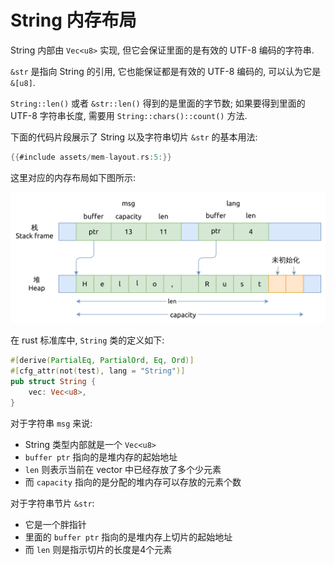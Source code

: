 # String 内存布局

String 内部由 `Vec<u8>` 实现, 但它会保证里面的是有效的 UTF-8 编码的字符串.

`&str` 是指向 String 的引用, 它也能保证都是有效的 UTF-8 编码的, 可以认为它是 `&[u8]`.

`String::len()` 或者 `&str::len()` 得到的是里面的字节数;
如果要得到里面的 UTF-8 字符串长度, 需要用 `String::chars()::count()` 方法.

下面的代码片段展示了 String 以及字符串切片 `&str` 的基本用法:

```rust
{{#include assets/mem-layout.rs:5:}}
```

这里对应的内存布局如下图所示:

![string mem layout](assets/string-mem-layout.svg)

在 rust 标准库中, `String` 类的定义如下:

```rust
#[derive(PartialEq, PartialOrd, Eq, Ord)]
#[cfg_attr(not(test), lang = "String")]
pub struct String {
    vec: Vec<u8>,
}
```

对于字符串 `msg` 来说:

- String 类型内部就是一个 `Vec<u8>`
- `buffer ptr` 指向的是堆内存的起始地址
- `len` 则表示当前在 vector 中已经存放了多个少元素
- 而 `capacity` 指向的是分配的堆内存可以存放的元素个数

对于字符串节片 `&str`:

- 它是一个胖指针
- 里面的 `buffer ptr` 指向的是堆内存上切片的起始地址
- 而 `len` 则是指示切片的长度是4个元素